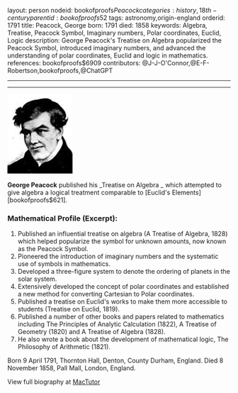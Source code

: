 layout: person
nodeid: bookofproofs$Peacock
categories: history,18th-century
parentid: bookofproofs$52
tags: astronomy,origin-england
orderid: 1791
title: Peacock, George
born: 1791
died: 1858
keywords: Algebra, Treatise, Peacock Symbol, Imaginary numbers, Polar coordinates, Euclid, Logic
description: George Peacock's Treatise on Algebra popularized the Peacock Symbol, introduced imaginary numbers, and advanced the understanding of polar coordinates, Euclid and logic in mathematics.
references: bookofproofs$6909
contributors: @J-J-O'Connor,@E-F-Robertson,bookofproofs,@ChatGPT

---



---

![Peacock.jpg](https://github.com/bookofproofs/bookofproofs.github.io/blob/main/_sources/_assets/images/portraits/Peacock.jpg?raw=true)

**George Peacock** published his _Treatise on Algebra _ which attempted to give algebra a logical treatment comparable to [Euclid's Elements][bookofproofs$621].

### Mathematical Profile (Excerpt):
1. Published an influential treatise on algebra (A Treatise of Algebra, 1828) which helped popularize the symbol for unknown amounts, now known as the Peacock Symbol. 
2. Pioneered the introduction of imaginary numbers and the systematic use of symbols in mathematics.
3. Developed a three-figure system to denote the ordering of planets in the solar system.
4. Extensively developed the concept of polar coordinates and established a new method for converting Cartesian to Polar coordinates.
5. Published a treatise on Euclid's works to make them more accessible to students (Treatise on Euclid, 1819).
6. Published a number of other books and papers related to mathematics including The Principles of Analytic Calculation (1822), A Treatise of Geometry (1820) and A Treatise of Algebra (1828).
7. He also wrote a book about the development of mathematical logic, The Philosophy of Arithmetic (1821).

Born 9 April 1791, Thornton Hall, Denton, County Durham, England. Died 8 November 1858, Pall Mall, London, England.

View full biography at [MacTutor](https://mathshistory.st-andrews.ac.uk/Biographies/Peacock/)
